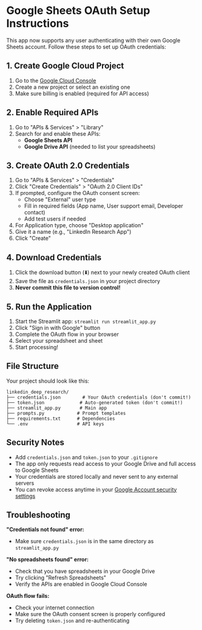 # Google Sheets OAuth Setup Instructions

This app now supports any user authenticating with their own Google Sheets account. Follow these steps to set up OAuth credentials:

## 1. Create Google Cloud Project

1. Go to the [Google Cloud Console](https://console.cloud.google.com/)
2. Create a new project or select an existing one
3. Make sure billing is enabled (required for API access)

## 2. Enable Required APIs

1. Go to "APIs & Services" > "Library"
2. Search for and enable these APIs:
   - **Google Sheets API**
   - **Google Drive API** (needed to list your spreadsheets)

## 3. Create OAuth 2.0 Credentials

1. Go to "APIs & Services" > "Credentials"
2. Click "Create Credentials" > "OAuth 2.0 Client IDs"
3. If prompted, configure the OAuth consent screen:
   - Choose "External" user type
   - Fill in required fields (App name, User support email, Developer contact)
   - Add test users if needed
4. For Application type, choose "Desktop application"
5. Give it a name (e.g., "LinkedIn Research App")
6. Click "Create"

## 4. Download Credentials

1. Click the download button (⬇️) next to your newly created OAuth client
2. Save the file as `credentials.json` in your project directory
3. **Never commit this file to version control!**

## 5. Run the Application

1. Start the Streamlit app: `streamlit run streamlit_app.py`
2. Click "Sign in with Google" button
3. Complete the OAuth flow in your browser
4. Select your spreadsheet and sheet
5. Start processing!

## File Structure

Your project should look like this:
```
linkedin_deep_research/
├── credentials.json        # Your OAuth credentials (don't commit!)
├── token.json             # Auto-generated token (don't commit!)
├── streamlit_app.py       # Main app
├── prompts.py            # Prompt templates
├── requirements.txt      # Dependencies
└── .env                  # API keys
```

## Security Notes

- Add `credentials.json` and `token.json` to your `.gitignore`
- The app only requests read access to your Google Drive and full access to Google Sheets
- Your credentials are stored locally and never sent to any external servers
- You can revoke access anytime in your [Google Account security settings](https://myaccount.google.com/permissions)

## Troubleshooting

**"Credentials not found" error:**
- Make sure `credentials.json` is in the same directory as `streamlit_app.py`

**"No spreadsheets found" error:**
- Check that you have spreadsheets in your Google Drive
- Try clicking "Refresh Spreadsheets"
- Verify the APIs are enabled in Google Cloud Console

**OAuth flow fails:**
- Check your internet connection
- Make sure the OAuth consent screen is properly configured
- Try deleting `token.json` and re-authenticating 

